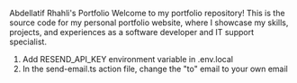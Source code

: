 
Abdellatif Rhahli's Portfolio
Welcome to my portfolio repository! This is the source code for my personal portfolio website, where I showcase my skills, projects, and experiences as a software developer and IT support specialist.

1. Add RESEND_API_KEY environment variable in .env.local
2. In the send-email.ts action file, change the "to" email to your own email

